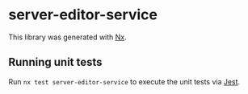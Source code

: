 # server-editor-service

This library was generated with [Nx](https://nx.dev).

## Running unit tests

Run `nx test server-editor-service` to execute the unit tests via [Jest](https://jestjs.io).
